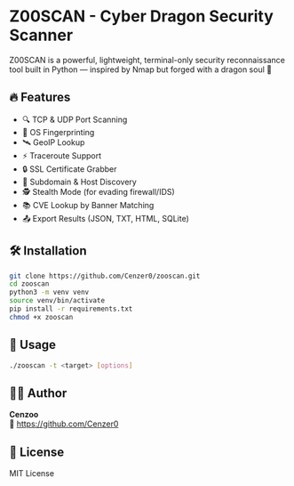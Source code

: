 # Z00SCAN - Cyber Dragon Security Scanner

Z00SCAN is a powerful, lightweight, terminal-only security reconnaissance tool built in Python — inspired by Nmap but forged with a dragon soul 🐲

## 🔥 Features
- 🔍 TCP & UDP Port Scanning
- 🧠 OS Fingerprinting
- 🛰️ GeoIP Lookup
- ⚡ Traceroute Support
- 🔒 SSL Certificate Grabber
- 🎯 Subdomain & Host Discovery
- 🕵️ Stealth Mode (for evading firewall/IDS)
- 📚 CVE Lookup by Banner Matching
- 📤 Export Results (JSON, TXT, HTML, SQLite)

## 🛠️ Installation
```bash
git clone https://github.com/Cenzer0/zooscan.git
cd zooscan
python3 -m venv venv
source venv/bin/activate
pip install -r requirements.txt
chmod +x zooscan
```

## 🚀 Usage
```bash
./zooscan -t <target> [options]
```

## 👨‍💻 Author
**Cenzoo**  
🔗 https://github.com/Cenzer0

## 🧾 License
MIT License
